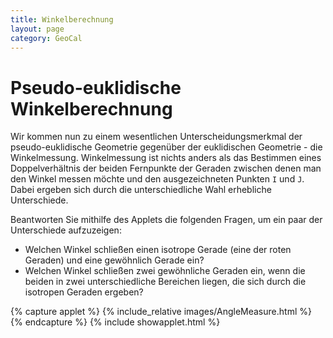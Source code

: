 ```yaml
---
title: Winkelberechnung
layout: page
category: GeoCal
---
```


# Pseudo-euklidische Winkelberechnung
Wir kommen nun zu einem wesentlichen Unterscheidungsmerkmal der pseudo-euklidische Geometrie gegenüber der euklidischen Geometrie - die Winkelmessung. Winkelmessung ist nichts anders als das Bestimmen eines Doppelverhältnis der beiden Fernpunkte der Geraden zwischen denen man den Winkel messen möchte und den ausgezeichneten Punkten $\mathtt{I}$ und $\mathtt{J}$. Dabei ergeben sich durch die unterschiedliche Wahl erhebliche Unterschiede.

Beantworten Sie mithilfe des Applets die folgenden Fragen, um ein paar der Unterschiede aufzuzeigen:
   * Welchen Winkel schließen einen isotrope Gerade (eine der roten Geraden) und eine gewöhnlich Gerade ein?
   * Welchen Winkel schließen zwei gewöhnliche Geraden ein, wenn die beiden in zwei unterschiedliche Bereichen liegen, die sich durch die isotropen Geraden ergeben?



{% capture applet %} {% include_relative images/AngleMeasure.html %} {% endcapture %}
{% include showapplet.html %}
